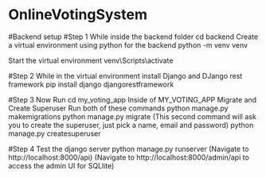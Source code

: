 # OnlineVotingSystem

#Backend setup
#Step 1
While inside the backend folder
cd backend
Create a virtual environment using python for the backend
python -m venv venv

Start the virtual environment
venv\Scripts\activate

#Step 2
While in the virtual environment install Django and DJango rest framework
pip install django djangorestframework

#Step 3
Now Run
cd my_voting_app
Inside of MY_VOTING_APP
Migrate and Create Superuser
Run both of these commands
python manage.py makemigrations
python manage.py migrate
(This second command will ask you to create the superuser, just pick a name, email and password)
python manage.py createsuperuser

#Step 4
Test the django server
python manage.py runserver
(Navigate to http://localhost:8000/api)
(Navigate to http://localhost:8000/admin/api to access the admin UI for SQLlite)
